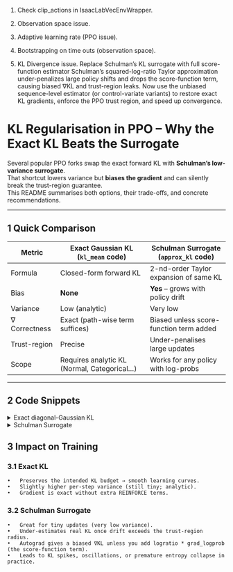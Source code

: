 1. Check clip_actions in IsaacLabVecEnvWrapper.
2. Observation space issue.
3. Adaptive learning rate (PPO issue).
4. Bootstrapping on time outs (observation space).

5. KL Divergence issue. 
Replace Schulman’s KL surrogate with full score-function estimator
Schulman’s squared-log-ratio Taylor approximation under-penalizes large policy shifts
and drops the score-function term, causing biased ∇KL and trust-region leaks.
Now use the unbiased sequence-level estimator (or control-variate variants)
to restore exact KL gradients, enforce the PPO trust region, and speed up convergence.


# KL Regularisation in PPO – Why the Exact KL Beats the Surrogate

Several popular PPO forks swap the exact forward KL with **Schulman’s low-variance surrogate**.  
That shortcut lowers variance but **biases the gradient** and can silently break the trust-region guarantee.  
This README summarises both options, their trade-offs, and concrete recommendations.

---

## 1  Quick Comparison

| Metric | **Exact Gaussian KL** (`kl_mean` code) | **Schulman Surrogate** (`approx_kl` code) |
|--------|----------------------------------------|-------------------------------------------|
| Formula | Closed-form forward KL   | 2-nd-order Taylor expansion of same KL |
| Bias    | **None**                 | **Yes** – grows with policy drift |
| Variance| Low (analytic)           | Very low |
| ∇ Correctness | Exact (path-wise term suffices) | Biased unless score-function term added |
| Trust-region | Precise            | Under-penalises large updates |
| Scope   | Requires analytic KL (Normal, Categorical…) | Works for any policy with log-probs |

---

## 2  Code Snippets

<details>
<summary>Exact diagonal-Gaussian KL</summary>

```python
kl_mean = torch.mean(
    torch.sum(
        torch.log(newsigma / old_sigma + 1e-5)
        + (old_sigma.pow(2) + (old_mu - new_mu).pow(2))
          / (2 * newsigma.pow(2))
        - 0.5,
        dim=-1,
    )
)
```
</details>

<details>
<summary>Schulman Surrogate</summary>

```python
kl_mean = ((ratio - 1) - logratio).mean()
```
</details>

## 3  Impact on Training

### 3.1  Exact KL
	•	Preserves the intended KL budget → smooth learning curves.
	•	Slightly higher per-step variance (still tiny; analytic).
	•	Gradient is exact without extra REINFORCE terms.

### 3.2  Schulman Surrogate
	•	Great for tiny updates (very low variance).
	•	Under-estimates real KL once drift exceeds the trust-region radius.
	•	Autograd gives a biased ∇KL unless you add logratio * grad_logprob (the score-function term).
	•	Leads to KL spikes, oscillations, or premature entropy collapse in practice.

